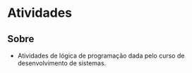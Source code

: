 # Atividades

## Sobre
* Atividades de lógica de programação dada pelo curso de desenvolvimento de sistemas.


